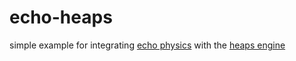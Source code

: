 # echo-heaps
simple example for integrating [echo physics](austineast.dev/echo) with the [heaps engine](heaps.io)
